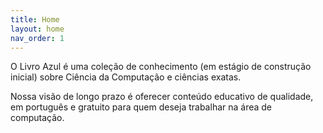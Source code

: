 ```yaml
---
title: Home
layout: home
nav_order: 1
---
```


O Livro Azul é uma coleção de conhecimento (em estágio de construção inicial) sobre Ciência da Computação e ciências exatas. 

Nossa visão de longo prazo é oferecer conteúdo educativo de qualidade, em português e gratuito para quem deseja trabalhar na área de computação.